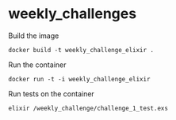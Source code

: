 # weekly\_challenges

Build the image
```
docker build -t weekly_challenge_elixir .
```

Run the container
```
docker run -t -i weekly_challenge_elixir
```

Run tests on the container
```
elixir /weekly_challenge/challenge_1_test.exs
```
